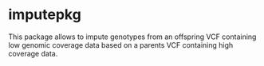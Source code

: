 # imputepkg

This package allows to impute genotypes from an offspring VCF containing low genomic coverage data based on a parents VCF containing high coverage data.
